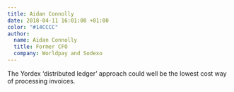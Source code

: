 ```yaml
---
title: Aidan Connolly
date: 2018-04-11 16:01:00 +01:00
color: "#14CCCC"
author:
  name: Aidan Connolly
  title: Former CFO
  company: Worldpay and Sodexo
---
```


The Yordex ‘distributed ledger’ approach could well be the lowest cost way of processing invoices.